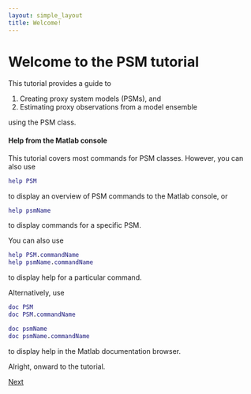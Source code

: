 ```yaml
---
layout: simple_layout
title: Welcome!
---
```


# Welcome to the PSM tutorial

This tutorial provides a guide to

1. Creating proxy system models (PSMs), and
2. Estimating proxy observations from a model ensemble

using the PSM class.

#### Help from the Matlab console

This tutorial covers most commands for PSM classes. However, you can also use
```matlab
help PSM
```
to display an overview of PSM commands to the Matlab console, or
```matlab
help psmName
```
to display commands for a specific PSM.

You can also use
```matlab
help PSM.commandName
help psmName.commandName
```
to display help for a particular command.

Alternatively, use
```matlab
doc PSM
doc PSM.commandName

doc psmName
doc psmName.commandName
```
to display help in the Matlab documentation browser.

Alright, onward to the tutorial.

[Next](object)
